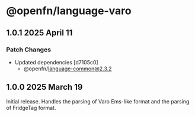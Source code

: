 # @openfn/language-varo

## 1.0.1 2025 April 11

### Patch Changes

* Updated dependencies \[d7105c0]
  * @openfn/language-common@2.3.2

## 1.0.0 2025 March 19

Initial release. Handles the parsing of Varo Ems-like format and the parsing of
FridgeTag format.
